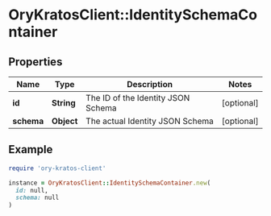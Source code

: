 # OryKratosClient::IdentitySchemaContainer

## Properties

| Name | Type | Description | Notes |
| ---- | ---- | ----------- | ----- |
| **id** | **String** | The ID of the Identity JSON Schema | [optional] |
| **schema** | **Object** | The actual Identity JSON Schema | [optional] |

## Example

```ruby
require 'ory-kratos-client'

instance = OryKratosClient::IdentitySchemaContainer.new(
  id: null,
  schema: null
)
```

